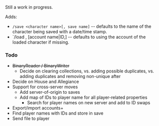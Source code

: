 ﻿Still a work in progress.

Adds: 
* `/save <character name>[, save name]` -- defaults to the name of the character being saved with a date/time stamp.
* `/load <part of save name>, [account name|ID,] <new character name> -- defaults to using the account of the loaded character if missing.


### Todo

* ~~BinaryReader / BinaryWriter~~
  * Decide on clearing collections, vs. adding possible duplicates, vs. adding duplicates and removing non-unique after
* Decide on House and Allegiance
* Support for cross-server moves
  * Add server-of-origin to saves
  * Add map of IDs to player name for all player-related properties
    * Search for player names on new server and add to ID swaps
* Export/import accounts+
* Find player names with IDs and store in save
* Send file to player